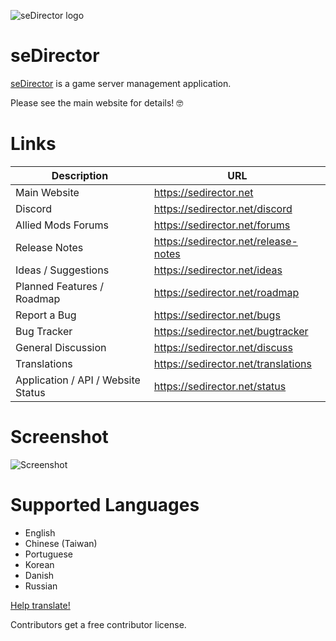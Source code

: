 ![seDirector logo](https://sedirector.net/images/logo.png)

# seDirector

[seDirector](https://sedirector.net) is a game server management application.

Please see the main website for details! 🤓

# Links

|Description|URL|
|--|--|
|Main Website|https://sedirector.net|
|Discord|https://sedirector.net/discord|
|Allied Mods Forums|https://sedirector.net/forums|
|Release Notes|https://sedirector.net/release-notes|
|Ideas / Suggestions|https://sedirector.net/ideas|
|Planned Features / Roadmap|https://sedirector.net/roadmap|
|Report a Bug|https://sedirector.net/bugs|
|Bug Tracker|https://sedirector.net/bugtracker|
|General Discussion|https://sedirector.net/discuss|
|Translations|https://sedirector.net/translations|
|Application / API / Website Status|https://sedirector.net/status|

# Screenshot
![Screenshot](https://sedirector.net/images/1.png)

# Supported Languages
- English
- Chinese (Taiwan)
- Portuguese
- Korean
- Danish
- Russian

[Help translate!](https://github.com/seDirector/Translations)

Contributors get a free contributor license.
